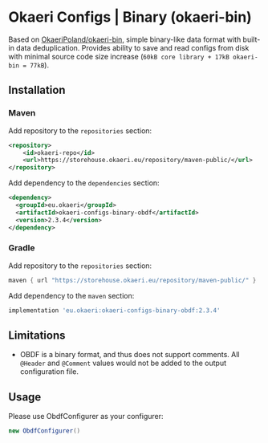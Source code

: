 # Okaeri Configs | Binary (okaeri-bin)

Based on [OkaeriPoland/okaeri-bin](https://github.com/OkaeriPoland/okaeri-bin), simple binary-like data format with built-in data deduplication. 
Provides ability to save and read configs from disk with minimal source code size increase (`60kB core library + 17kB okaeri-bin = 77kB`).

## Installation
### Maven
Add repository to the `repositories` section:
```xml
<repository>
    <id>okaeri-repo</id>
    <url>https://storehouse.okaeri.eu/repository/maven-public/</url>
</repository>
```
Add dependency to the `dependencies` section:
```xml
<dependency>
  <groupId>eu.okaeri</groupId>
  <artifactId>okaeri-configs-binary-obdf</artifactId>
  <version>2.3.4</version>
</dependency>
```
### Gradle
Add repository to the `repositories` section:
```groovy
maven { url "https://storehouse.okaeri.eu/repository/maven-public/" }
```
Add dependency to the `maven` section:
```groovy
implementation 'eu.okaeri:okaeri-configs-binary-obdf:2.3.4'
```

## Limitations
- OBDF is a binary format, and thus does not support comments. All `@Header` and `@Comment` values would not be added to the output configuration file.

## Usage

Please use ObdfConfigurer as your configurer:
```java
new ObdfConfigurer()
```
